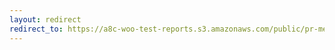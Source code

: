```yaml
---
layout: redirect
redirect_to: https://a8c-woo-test-reports.s3.amazonaws.com/public/pr-merge/39869/api/index.html
---
```

